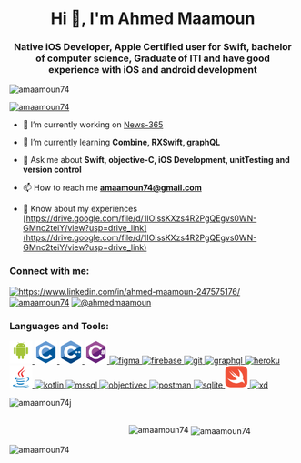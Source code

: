 <h1 align="center">Hi 👋, I'm Ahmed Maamoun</h1>
<h3 align="center">Native iOS Developer, Apple Certified user for Swift, bachelor of computer science, Graduate of ITI and have good experience with iOS and android development</h3>

<p align="left"> <img src="https://komarev.com/ghpvc/?username=amaamoun74&label=Profile%20views&color=0e75b6&style=flat" alt="amaamoun74" /> </p>

<p align="left"> <a href="https://github.com/ryo-ma/github-profile-trophy"><img src="https://github-profile-trophy.vercel.app/?username=amaamoun74" alt="amaamoun74" /></a> </p>

- 🔭 I’m currently working on [News-365](https://github.com/amaamoun74/News-365)

- 🌱 I’m currently learning **Combine, RXSwift, graphQL**

- 💬 Ask me about **Swift, objective-C, iOS Development, unitTesting and version control**

- 📫 How to reach me **amaamoun74@gmail.com**

- 📄 Know about my experiences [https://drive.google.com/file/d/1IOissKXzs4R2PgQEgvs0WN-GMnc2teiY/view?usp=drive_link](https://drive.google.com/file/d/1IOissKXzs4R2PgQEgvs0WN-GMnc2teiY/view?usp=drive_link)

<h3 align="left">Connect with me:</h3>
<p align="left">
<a href="https://linkedin.com/in/https://www.linkedin.com/in/ahmed-maamoun-247575176/" target="blank"><img align="center" src="https://raw.githubusercontent.com/rahuldkjain/github-profile-readme-generator/master/src/images/icons/Social/linked-in-alt.svg" alt="https://www.linkedin.com/in/ahmed-maamoun-247575176/" height="30" width="40" /></a>
<a href="https://instagram.com/amaamoun74" target="blank"><img align="center" src="https://raw.githubusercontent.com/rahuldkjain/github-profile-readme-generator/master/src/images/icons/Social/instagram.svg" alt="amaamoun74" height="30" width="40" /></a>
<a href="https://medium.com/@ahmedmaamoun" target="blank"><img align="center" src="https://raw.githubusercontent.com/rahuldkjain/github-profile-readme-generator/master/src/images/icons/Social/medium.svg" alt="@ahmedmaamoun" height="30" width="40" /></a>
</p>

<h3 align="left">Languages and Tools:</h3>
<p align="left"> <a href="https://developer.android.com" target="_blank" rel="noreferrer"> <img src="https://raw.githubusercontent.com/devicons/devicon/master/icons/android/android-original-wordmark.svg" alt="android" width="40" height="40"/> </a> <a href="https://www.cprogramming.com/" target="_blank" rel="noreferrer"> <img src="https://raw.githubusercontent.com/devicons/devicon/master/icons/c/c-original.svg" alt="c" width="40" height="40"/> </a> <a href="https://www.w3schools.com/cpp/" target="_blank" rel="noreferrer"> <img src="https://raw.githubusercontent.com/devicons/devicon/master/icons/cplusplus/cplusplus-original.svg" alt="cplusplus" width="40" height="40"/> </a> <a href="https://www.w3schools.com/cs/" target="_blank" rel="noreferrer"> <img src="https://raw.githubusercontent.com/devicons/devicon/master/icons/csharp/csharp-original.svg" alt="csharp" width="40" height="40"/> </a> <a href="https://www.figma.com/" target="_blank" rel="noreferrer"> <img src="https://www.vectorlogo.zone/logos/figma/figma-icon.svg" alt="figma" width="40" height="40"/> </a> <a href="https://firebase.google.com/" target="_blank" rel="noreferrer"> <img src="https://www.vectorlogo.zone/logos/firebase/firebase-icon.svg" alt="firebase" width="40" height="40"/> </a> <a href="https://git-scm.com/" target="_blank" rel="noreferrer"> <img src="https://www.vectorlogo.zone/logos/git-scm/git-scm-icon.svg" alt="git" width="40" height="40"/> </a> <a href="https://graphql.org" target="_blank" rel="noreferrer"> <img src="https://www.vectorlogo.zone/logos/graphql/graphql-icon.svg" alt="graphql" width="40" height="40"/> </a> <a href="https://heroku.com" target="_blank" rel="noreferrer"> <img src="https://www.vectorlogo.zone/logos/heroku/heroku-icon.svg" alt="heroku" width="40" height="40"/> </a> <a href="https://www.java.com" target="_blank" rel="noreferrer"> <img src="https://raw.githubusercontent.com/devicons/devicon/master/icons/java/java-original.svg" alt="java" width="40" height="40"/> </a> <a href="https://kotlinlang.org" target="_blank" rel="noreferrer"> <img src="https://www.vectorlogo.zone/logos/kotlinlang/kotlinlang-icon.svg" alt="kotlin" width="40" height="40"/> </a> <a href="https://www.microsoft.com/en-us/sql-server" target="_blank" rel="noreferrer"> <img src="https://www.svgrepo.com/show/303229/microsoft-sql-server-logo.svg" alt="mssql" width="40" height="40"/> </a> <a href="https://developer.apple.com/library/archive/documentation/Cocoa/Conceptual/ProgrammingWithObjectiveC/Introduction/Introduction.html" target="_blank" rel="noreferrer"> <img src="https://www.vectorlogo.zone/logos/apple_objectivec/apple_objectivec-icon.svg" alt="objectivec" width="40" height="40"/> </a> <a href="https://postman.com" target="_blank" rel="noreferrer"> <img src="https://www.vectorlogo.zone/logos/getpostman/getpostman-icon.svg" alt="postman" width="40" height="40"/> </a> <a href="https://www.sqlite.org/" target="_blank" rel="noreferrer"> <img src="https://www.vectorlogo.zone/logos/sqlite/sqlite-icon.svg" alt="sqlite" width="40" height="40"/> </a> <a href="https://developer.apple.com/swift/" target="_blank" rel="noreferrer"> <img src="https://raw.githubusercontent.com/devicons/devicon/master/icons/swift/swift-original.svg" alt="swift" width="40" height="40"/> </a> <a href="https://www.adobe.com/products/xd.html" target="_blank" rel="noreferrer"> <img src="https://cdn.worldvectorlogo.com/logos/adobe-xd.svg" alt="xd" width="40" height="40"/> </a> </p>


<p><a href="https://www.buymeacoffee.com/amaamoun74j"> <img align="left" src="https://cdn.buymeacoffee.com/buttons/v2/default-yellow.png" height="50" width="210" alt="amaamoun74j" /></a></p><br><br>

<p><img align="left" src="https://github-readme-stats.vercel.app/api/top-langs?username=amaamoun74&show_icons=true&locale=en&layout=compact" alt="amaamoun74" /></p>

<p>&nbsp;<img align="center" src="https://github-readme-stats.vercel.app/api?username=amaamoun74&show_icons=true&locale=en" alt="amaamoun74" /></p>

<p><img align="center" src="https://github-readme-streak-stats.herokuapp.com/?user=amaamoun74&" alt="amaamoun74" /></p>

